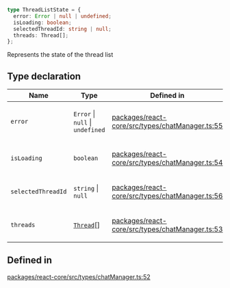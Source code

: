 ```ts
type ThreadListState = {
  error: Error | null | undefined;
  isLoading: boolean;
  selectedThreadId: string | null;
  threads: Thread[];
};
```

Represents the state of the thread list

## Type declaration

<table>
<thead>
<tr>
<th>Name</th>
<th>Type</th>
<th>Defined in</th>
</tr>
</thead>
<tbody>
<tr>
<td>

`error`

</td>
<td>

`Error` \| `null` \| `undefined`

</td>
<td>

[packages/react-core/src/types/chatManager.ts:55](https://github.com/thesysdev/crayonai/blob/7dc7bf9ad93dbd5ed62d55332e6a7a3cdb656cdf/frontend-sdk/packages/react-core/src/types/chatManager.ts#L55)

</td>
</tr>
<tr>
<td>

`isLoading`

</td>
<td>

`boolean`

</td>
<td>

[packages/react-core/src/types/chatManager.ts:54](https://github.com/thesysdev/crayonai/blob/7dc7bf9ad93dbd5ed62d55332e6a7a3cdb656cdf/frontend-sdk/packages/react-core/src/types/chatManager.ts#L54)

</td>
</tr>
<tr>
<td>

`selectedThreadId`

</td>
<td>

`string` \| `null`

</td>
<td>

[packages/react-core/src/types/chatManager.ts:56](https://github.com/thesysdev/crayonai/blob/7dc7bf9ad93dbd5ed62d55332e6a7a3cdb656cdf/frontend-sdk/packages/react-core/src/types/chatManager.ts#L56)

</td>
</tr>
<tr>
<td>

`threads`

</td>
<td>

[`Thread`](Thread.md)[]

</td>
<td>

[packages/react-core/src/types/chatManager.ts:53](https://github.com/thesysdev/crayonai/blob/7dc7bf9ad93dbd5ed62d55332e6a7a3cdb656cdf/frontend-sdk/packages/react-core/src/types/chatManager.ts#L53)

</td>
</tr>
</tbody>
</table>

## Defined in

[packages/react-core/src/types/chatManager.ts:52](https://github.com/thesysdev/crayonai/blob/7dc7bf9ad93dbd5ed62d55332e6a7a3cdb656cdf/frontend-sdk/packages/react-core/src/types/chatManager.ts#L52)
